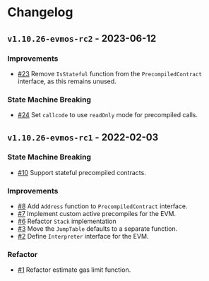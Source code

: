 <!--
Guiding Principles:

Changelogs are for humans, not machines.
There should be an entry for every single version.
The same types of changes should be grouped.
Versions and sections should be linkable.
The latest version comes first.
The release date of each version is displayed.
Mention whether you follow Semantic Versioning.

Usage:

Change log entries are to be added to the Unreleased section under the
appropriate stanza (see below). Each entry should ideally include a tag and
the Github issue reference in the following format:

* (<tag>) \#<issue-number> message

The issue numbers will later be link-ified during the release process so you do
not have to worry about including a link manually, but you can if you wish.

Types of changes (Stanzas):

"Features" for new features.
"Improvements" for changes in existing functionality.
"Deprecated" for soon-to-be removed features.
"Bug Fixes" for any bug fixes.
"Client Breaking" for breaking CLI commands and REST routes used by end-users.
"API Breaking" for breaking exported APIs used by developers building on SDK.
"State Machine Breaking" for any changes that result in a different AppState given same genesisState and txList.

Ref: https://keepachangelog.com/en/1.0.0/
-->

# Changelog

## `v1.10.26-evmos-rc2` - 2023-06-12

### Improvements

* [#23](https://github.com/evmos/go-ethereum/pull/23) Remove `IsStateful` function from the `PrecompiledContract` interface, as this remains unused.

### State Machine Breaking

* [#24](https://github.com/evmos/go-ethereum/pull/24) Set `callcode` to use `readOnly` mode for precompiled calls.


## `v1.10.26-evmos-rc1` - 2022-02-03

### State Machine Breaking

* [#10](https://github.com/evmos/go-ethereum/pull/10) Support stateful precompiled contracts.

### Improvements

* [#8](https://github.com/evmos/go-ethereum/pull/8) Add `Address` function to `PrecompiledContract` interface.
* [#7](https://github.com/evmos/go-ethereum/pull/7) Implement custom active precompiles for the EVM.
* [#6](https://github.com/evmos/go-ethereum/pull/6) Refactor `Stack` implementation
* [#3](https://github.com/evmos/go-ethereum/pull/3) Move the `JumpTable` defaults to a separate function.
* [#2](https://github.com/evmos/go-ethereum/pull/2) Define `Interpreter` interface for the EVM.

### Refactor
* [#1](https://github.com/cerbo-ai/go-ethereum/pull/1) Refactor estimate gas limit function.

